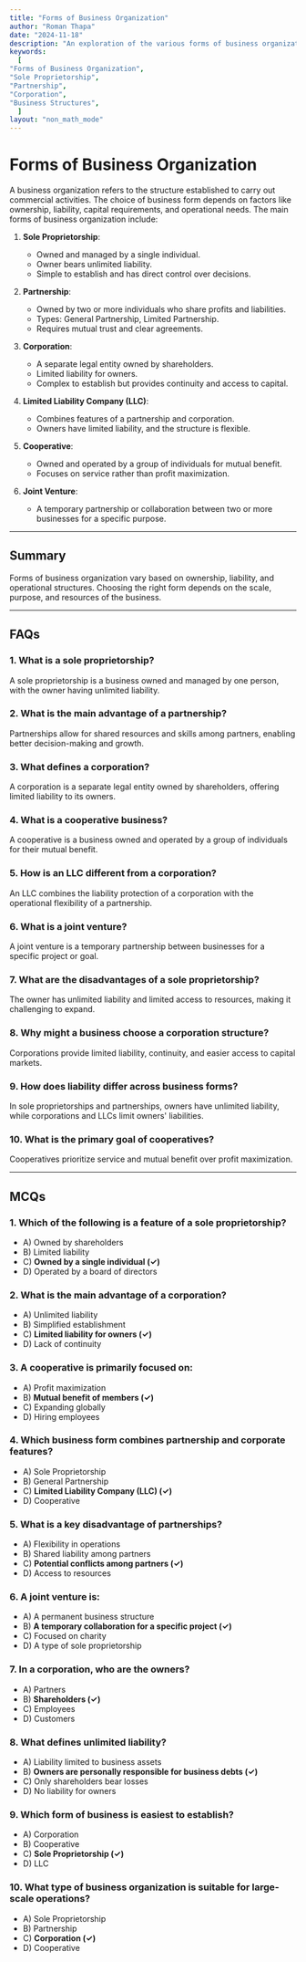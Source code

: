```yaml
---
title: "Forms of Business Organization" 
author: "Roman Thapa" 
date: "2024-11-18"
description: "An exploration of the various forms of business organization, their characteristics, advantages, and disadvantages." 
keywords:
  [
"Forms of Business Organization",
"Sole Proprietorship",
"Partnership",
"Corporation",
"Business Structures",
  ]
layout: "non_math_mode"
---
```


# Forms of Business Organization

A business organization refers to the structure established to carry out commercial activities. The choice of business form depends on factors like ownership, liability, capital requirements, and operational needs. The main forms of business organization include:

1. **Sole Proprietorship**:

   - Owned and managed by a single individual.
   - Owner bears unlimited liability.
   - Simple to establish and has direct control over decisions.

2. **Partnership**:

   - Owned by two or more individuals who share profits and liabilities.
   - Types: General Partnership, Limited Partnership.
   - Requires mutual trust and clear agreements.

3. **Corporation**:

   - A separate legal entity owned by shareholders.
   - Limited liability for owners.
   - Complex to establish but provides continuity and access to capital.

4. **Limited Liability Company (LLC)**:

   - Combines features of a partnership and corporation.
   - Owners have limited liability, and the structure is flexible.

5. **Cooperative**:

   - Owned and operated by a group of individuals for mutual benefit.
   - Focuses on service rather than profit maximization.

6. **Joint Venture**:
   - A temporary partnership or collaboration between two or more businesses for a specific purpose.

---

## Summary

Forms of business organization vary based on ownership, liability, and operational structures. Choosing the right form depends on the scale, purpose, and resources of the business.

---

## FAQs

### 1. What is a sole proprietorship?

A sole proprietorship is a business owned and managed by one person, with the owner having unlimited liability.

### 2. What is the main advantage of a partnership?

Partnerships allow for shared resources and skills among partners, enabling better decision-making and growth.

### 3. What defines a corporation?

A corporation is a separate legal entity owned by shareholders, offering limited liability to its owners.

### 4. What is a cooperative business?

A cooperative is a business owned and operated by a group of individuals for their mutual benefit.

### 5. How is an LLC different from a corporation?

An LLC combines the liability protection of a corporation with the operational flexibility of a partnership.

### 6. What is a joint venture?

A joint venture is a temporary partnership between businesses for a specific project or goal.

### 7. What are the disadvantages of a sole proprietorship?

The owner has unlimited liability and limited access to resources, making it challenging to expand.

### 8. Why might a business choose a corporation structure?

Corporations provide limited liability, continuity, and easier access to capital markets.

### 9. How does liability differ across business forms?

In sole proprietorships and partnerships, owners have unlimited liability, while corporations and LLCs limit owners' liabilities.

### 10. What is the primary goal of cooperatives?

Cooperatives prioritize service and mutual benefit over profit maximization.

---

## MCQs

### 1. Which of the following is a feature of a sole proprietorship?

- A) Owned by shareholders
- B) Limited liability
- C) **Owned by a single individual (✓)**
- D) Operated by a board of directors

### 2. What is the main advantage of a corporation?

- A) Unlimited liability
- B) Simplified establishment
- C) **Limited liability for owners (✓)**
- D) Lack of continuity

### 3. A cooperative is primarily focused on:

- A) Profit maximization
- B) **Mutual benefit of members (✓)**
- C) Expanding globally
- D) Hiring employees

### 4. Which business form combines partnership and corporate features?

- A) Sole Proprietorship
- B) General Partnership
- C) **Limited Liability Company (LLC) (✓)**
- D) Cooperative

### 5. What is a key disadvantage of partnerships?

- A) Flexibility in operations
- B) Shared liability among partners
- C) **Potential conflicts among partners (✓)**
- D) Access to resources

### 6. A joint venture is:

- A) A permanent business structure
- B) **A temporary collaboration for a specific project (✓)**
- C) Focused on charity
- D) A type of sole proprietorship

### 7. In a corporation, who are the owners?

- A) Partners
- B) **Shareholders (✓)**
- C) Employees
- D) Customers

### 8. What defines unlimited liability?

- A) Liability limited to business assets
- B) **Owners are personally responsible for business debts (✓)**
- C) Only shareholders bear losses
- D) No liability for owners

### 9. Which form of business is easiest to establish?

- A) Corporation
- B) Cooperative
- C) **Sole Proprietorship (✓)**
- D) LLC

### 10. What type of business organization is suitable for large-scale operations?

- A) Sole Proprietorship
- B) Partnership
- C) **Corporation (✓)**
- D) Cooperative
